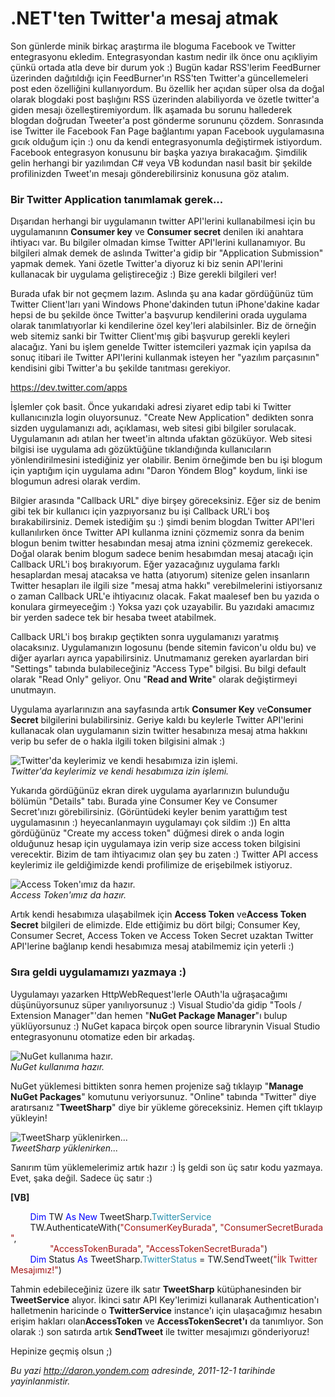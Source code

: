 # .NET'ten Twitter'a mesaj atmak
Son günlerde minik birkaç araştırma ile bloguma Facebook ve Twitter
entegrasyonu ekledim. Entegrasyondan kastım nedir ilk önce onu açıkliyim
çünkü ortada atla deve bir durum yok :) Bugün kadar RSS'lerim FeedBurner
üzerinden dağıtıldığı için FeedBurner'ın RSS'ten Twitter'a
güncellemeleri post eden özelliğini kullanıyordum. Bu özellik her açıdan
süper olsa da doğal olarak blogdaki post başlığını RSS üzerinden
alabiliyorda ve özetle twitter'a giden mesajı özelleştiremiyordum. İlk
aşamada bu sorunu hallederek blogdan doğrudan Tweeter'a post gönderme
sorununu çözdem. Sonrasında ise Twitter ile Facebook Fan Page bağlantımı
yapan Facebook uygulamasına gıcık olduğum için :) onu da kendi
entegrasyonumla değiştirmek istiyordum. Facebook entegrasyon konusunu
bir başka yazıya bırakacağım. Şimdilik gelin herhangi bir yazılımdan C\#
veya VB kodundan nasıl basit bir şekilde profilinizden Tweet'ın mesajı
gönderebilirsiniz konusuna göz atalım.

### Bir Twitter Application tanımlamak gerek...

Dışarıdan herhangi bir uygulamanın twitter API'lerini kullanabilmesi
için bu uygulamanınn **Consumer key** ve **Consumer secret** denilen iki
anahtara ihtiyacı var. Bu bilgiler olmadan kimse Twitter API'lerini
kullanamıyor. Bu bilgileri almak demek de aslında Twitter'a gidip bir
"Application Submission" yapmak demek. Yani özetle Twitter'a diyoruz ki
biz senin API'lerini kullanacak bir uygulama geliştireceğiz :) Bize
gerekli bilgileri ver!

Burada ufak bir not geçmem lazım. Aslında şu ana kadar gördüğünüz tüm
Twitter Client'ları yani Windows Phone'dakinden tutun iPhone'dakine
kadar hepsi de bu şekilde önce Twitter'a başvurup kendilerini orada
uygulama olarak tanımlatıyorlar ki kendilerine özel key'leri
alabilsinler. Biz de örneğin web sitemiz sanki bir Twitter Client'mış
gibi başvurup gerekli keyleri alacağız. Yani bu işlem genelde Twitter
istemcileri yazmak için yapılsa da sonuç itibari ile Twitter API'lerini
kullanmak isteyen her "yazılım parçasının" kendisini gibi Twitter'a bu
şekilde tanıtması gerekiyor.

<https://dev.twitter.com/apps>

İşlemler çok basit. Önce yukarıdaki adresi ziyaret edip tabi ki Twitter
kullanıcınızla login oluyorsunuz. "Create New Application" dedikten
sonra sizden uygulamanızı adı, açıklaması, web sitesi gibi bilgiler
sorulacak. Uygulamanın adı atılan her tweet'in altında ufaktan
gözüküyor. Web sitesi bilgisi ise uygulama adı gözüktüğüne tıklandığında
kullanıcıların yönlendirilmesini istediğiniz yer olabilir. Benim
örneğimde ben bu işi blogum için yaptığım için uygulama adını "Daron
Yöndem Blog" koydum, linki ise blogumun adresi olarak verdim.

Bilgier arasında "Callback URL" diye birşey göreceksiniz. Eğer siz de
benim gibi tek bir kullanıcı için yazpıyorsanız bu işi Callback URL'i
boş bırakabilirsiniz. Demek istediğim şu :) şimdi benim blogdan Twitter
API'leri kullanılırken önce Twitter API kullanma iznini çözmemiz sonra
da benim blogun benim twitter hesabından mesaj atma iznini çözmemiz
gerekecek. Doğal olarak benim blogum sadece benim hesabımdan mesaj
atacağı için Callback URL'i boş bırakıyorum. Eğer yazacağınız uygulama
farklı hesaplardan mesaj atacaksa ve hatta (atıyorum) sitenize gelen
insanların Twitter hesapları ile ilgili size "mesaj atma hakkı"
verebilmelerini istiyorsanız o zaman Callback URL'e ihtiyacınız olacak.
Fakat maalesef ben bu yazıda o konulara girmeyeceğim :) Yoksa yazı çok
uzayabilir. Bu yazıdaki amacımız bir yerden sadece tek bir hesaba tweet
atabilmek.

Callback URL'i boş bırakıp geçtikten sonra uygulamanızı yaratmış
olacaksınız. Uygulamanızın logosunu (bende sitemin favicon'u oldu bu) ve
diğer ayarları ayrıca yapabilirsiniz. Unutmamanız gereken ayarlardan
biri "Settings" tabında bulabileceğiniz "Access Type" bilgisi. Bu bilgi
default olarak "Read Only" geliyor. Onu "**Read and Write**" olarak
değiştirmeyi unutmayın.

Uygulama ayarlarınızın ana sayfasında artık **Consumer Key**
ve**Consumer Secret** bilgilerini bulabilirsiniz. Geriye kaldı bu
keylerle Twitter API'lerini kullanacak olan uygulamanın sizin twitter
hesabınıza mesaj atma hakkını verip bu sefer de o hakla ilgili token
bilgisini almak :)

![Twitter'da keylerimiz ve kendi hesabımıza izin
işlemi.](media/CS_VB_Twitter_a_mesaj_atmak/twitter_api.gif)\
*Twitter'da keylerimiz ve kendi hesabımıza izin işlemi.*

Yukarıda gördüğünüz ekran direk uygulama ayarlarınızın bulunduğu bölümün
"Details" tabı. Burada yine Consumer Key ve Consumer Secret'ınızı
görebilirsiniz. (Görüntüdeki keyler benim yarattığım test uygulamasının
:) heyecanlanmayın uygulamayı çok sildim :)) En altta gördüğünüz "Create
my access token" düğmesi direk o anda login olduğunuz hesap için
uygulamaya izin verip size access token bilgisini verecektir. Bizim de
tam ihtiyacımız olan şey bu zaten :) Twitter API access keylerimiz ile
geldiğimizde kendi profilimize de erişebilmek istiyoruz.

![Access Token'ımız da
hazır.](media/CS_VB_Twitter_a_mesaj_atmak/twitter_api2.gif)\
*Access Token'ımız da hazır.*

Artık kendi hesabımıza ulaşabilmek için **Access Token** ve**Access
Token Secret** bilgileri de elimizde. Elde ettiğimiz bu dört bilgi;
Consumer Key, Consumer Secret, Access Token ve Access Token Secret
uzaktan Twitter API'lerine bağlanıp kendi hesabımıza mesaj atabilmemiz
için yeterli :)

### Sıra geldi uygulamamızı yazmaya :)

Uygulamayı yazarken HttpWebRequest'lerle OAuth'la uğraşacağımı
düşünüyorsunuz süper yanılıyorsunuz :) Visual Studio'da gidip "Tools /
Extension Manager"'dan hemen "**NuGet Package Manager**"ı bulup
yüklüyorsunuz :) NuGet kapaca birçok open source librarynin Visual
Studio entegrasyonunu otomatize eden bir arkadaş.

![NuGet kullanıma
hazır.](media/CS_VB_Twitter_a_mesaj_atmak/twitter_api3.gif)\
*NuGet kullanıma hazır.*

NuGet yüklemesi bittikten sonra hemen projenize sağ tıklayıp "**Manage
NuGet Packages**" komutunu veriyorsunuz. "Online" tabında "Twitter" diye
aratırsanız "**TweetSharp**" diye bir yükleme göreceksiniz. Hemen çift
tıklayıp yükleyin!

![TweetSharp
yüklenirken...](media/CS_VB_Twitter_a_mesaj_atmak/twitter_api4.gif)\
*TweetSharp yüklenirken...*

Sanırım tüm yüklemelerimiz artık hazır :) İş geldi son üç satır kodu
yazmaya. Evet, şaka değil. Sadece üç satır :)

**[VB]**

        <span style="color:blue;">Dim</span> TW <span
style="color:blue;">As</span> <span
style="color:blue;">New</span> TweetSharp.<span
style="color:#2b91af;">TwitterService</span>\
        TW.AuthenticateWith(<span
style="color:#a31515;">"ConsumerKeyBurada"</span>, <span
style="color:#a31515;">"ConsumerSecretBurada"</span>, <span
style="color:#a31515;">\
                "AccessTokenBurada"</span>, <span
style="color:#a31515;">"AccessTokenSecretBurada"</span>)\
        <span style="color:blue;">Dim</span> Status <span
style="color:blue;">As</span> TweetSharp.<span
style="color:#2b91af;">TwitterStatus</span> = TW.SendTweet(<span
style="color:#a31515;">"İlk Twitter Mesajımız!"</span>)

Tahmin edebileceğiniz üzere ilk satır **TweetSharp** kütüphanesinden bir
**TweetService** alıyor. İkinci satır API Key'lerimizi kullanarak
Authentication'ı halletmenin haricinde o **TwitterService** instance'ı
için ulaşacağımız hesabın erişim hakları olan**AccessToken** ve
**AccessTokenSecret'ı** da tanımlıyor. Son olarak :) son satırda artık
**SendTweet** ile twitter mesajımızı gönderiyoruz!

Hepinize geçmiş olsun ;)



*Bu yazi http://daron.yondem.com adresinde, 2011-12-1 tarihinde yayinlanmistir.*
